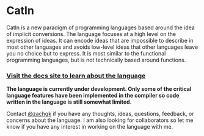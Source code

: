 # Catln

Catln is a new paradigm of programming languages based around the idea of implicit conversions.
The language focuses at a high level on the expression of ideas.
It can encode ideas that are impossible to describe in most other languages and avoids low-level ideas that other languages leave you no choice but to express.
It is most similar to the functional programming languages, but is not technically based around functions.

### [Visit the docs site to learn about the language](https://catln.dev)

**The language is currently under development. Only some of the critical language features have been implemented in the compiler so code written in the language is still somewhat limited.**

Contact [@zachgk](mailto:zachary@kimberg.com) if you have any thoughts, ideas, questions, feedback, or concerns about the language. I am also looking for collaborators so let me know if you have any interest in working on the language with me.
